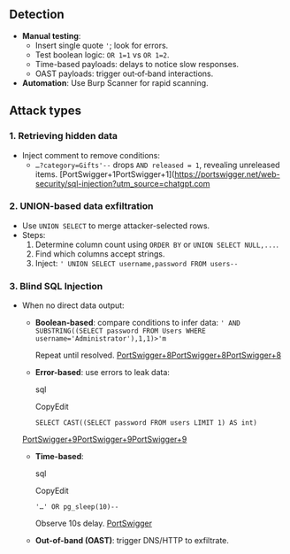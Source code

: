 ## Detection
- **Manual testing**:
    - Insert single quote `'`; look for errors.
    - Test boolean logic: `OR 1=1` vs `OR 1=2`.
    - Time-based payloads: delays to notice slow responses.
    - OAST payloads: trigger out‑of‑band interactions.
- **Automation**: Use Burp Scanner for rapid scanning.

## Attack types
### 1. Retrieving hidden data
- Inject comment to remove conditions:
    - `…?category=Gifts'--` drops `AND released = 1`, revealing unreleased items. [PortSwigger+1PortSwigger+1](https://portswigger.net/web-security/sql-injection?utm_source=chatgpt.com

### 2. UNION-based data exfiltration
- Use `UNION SELECT` to merge attacker-selected rows.    
- Steps:
    1. Determine column count using `ORDER BY` or `UNION SELECT NULL,...`.
    2. Find which columns accept strings.
    3. Inject:
        `' UNION SELECT username,password FROM users--` 

### 3. Blind SQL Injection
- When no direct data output:
    - **Boolean-based**: compare conditions to infer data:
        `' AND SUBSTRING((SELECT password FROM Users WHERE username='Administrator'),1,1)>'m`
        
        Repeat until resolved. [PortSwigger+8PortSwigger+8PortSwigger+8](https://portswigger.net/web-security/sql-injection/blind?utm_source=chatgpt.com)
        
    - **Error-based**: use errors to leak data:
        
        sql
        
        CopyEdit
        
        `SELECT CAST((SELECT password FROM users LIMIT 1) AS int)`
        
    
    [PortSwigger+9PortSwigger+9PortSwigger+9](https://portswigger.net/web-security/sql-injection/blind?utm_source=chatgpt.com)
    
    - **Time-based**:
        
        sql
        
        CopyEdit
        
        `'…' OR pg_sleep(10)--` 
        
        Observe 10s delay. [PortSwigger](https://portswigger.net/web-security/sql-injection/blind/lab-time-delays?utm_source=chatgpt.com)
        
    - **Out-of-band (OAST)**: trigger DNS/HTTP to exfiltrate.
